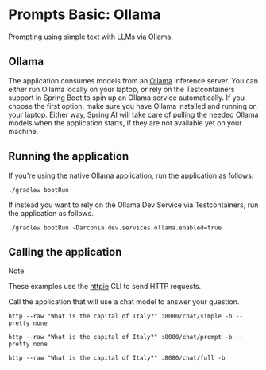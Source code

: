 # Prompts Basic: Ollama

Prompting using simple text with LLMs via Ollama.

## Ollama

The application consumes models from an [Ollama](https://ollama.ai) inference server. You can either run Ollama locally on your laptop,
or rely on the Testcontainers support in Spring Boot to spin up an Ollama service automatically.
If you choose the first option, make sure you have Ollama installed and running on your laptop.
Either way, Spring AI will take care of pulling the needed Ollama models when the application starts,
if they are not available yet on your machine.

## Running the application

If you're using the native Ollama application, run the application as follows:

```shell
./gradlew bootRun
```

If instead you want to rely on the Ollama Dev Service via Testcontainers, run the application as follows.

```shell
./gradlew bootRun -Darconia.dev.services.ollama.enabled=true
```

## Calling the application

> [!NOTE]
> These examples use the [httpie](https://httpie.io) CLI to send HTTP requests.

Call the application that will use a chat model to answer your question.

```shell
http --raw "What is the capital of Italy?" :8080/chat/simple -b --pretty none
```

```shell
http --raw "What is the capital of Italy?" :8080/chat/prompt -b --pretty none
```

```shell
http --raw "What is the capital of Italy?" :8080/chat/full -b
```
